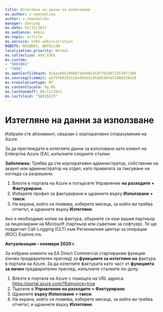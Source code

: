 ```yaml
---
title: Изтегляне на данни за използване
ms.author: v-smandalika
author: v-smandalika
manager: dansimp
ms.date: 01/15/2021
ms.audience: Admin
ms.topic: article
ms.service: o365-administration
ROBOTS: NOINDEX, NOFOLLOW
localization_priority: Normal
ms.collection: Adm_O365
ms.custom:
- "9003801"
- "7604"
ms.openlocfilehash: 8c8aa49e299697abbd0e35d7762d8723570fc366
ms.sourcegitcommit: ab75f66355116e995b3cb5505465b31989339e28
ms.translationtype: MT
ms.contentlocale: bg-BG
ms.lasthandoff: 08/13/2021
ms.locfileid: "58315573"
---
```

# <a name="download-usage-data"></a>Изтегляне на данни за използване

Избрали сте абонамент, свързан с корпоративно споразумение на Azure.

За да преглеждате и изтегляте данни за използване като клиент на Enterprise Azure (EA), изпълнете следните стъпки:

**Забележка:** Трябва да сте корпоративен администратор, собственик на акаунт или администратор на отдел, като правилата за таксуване на изгледа са разрешени. 

1. Влезте в портала на Azure и потърсете Управление **на разходите + Фактуриране.**
2. Изберете профил за фактуриране и щракнете върху **Използване + такси**.
3. На екрана, който се появява, изберете месеца, за който ви трябва отчетът, и щракнете върху **Изтегляне**.

Ако е необходимо копие на фактура, обърнете се към вашия партньор за лицензиране на Microsoft (партньор или съветник за софтуер). Те ще повдигнат Call-Logging (CLT) към Регионалния център за операции (ROC) Explore.ms.

**Актуализация – ноември 2020 г.**

За избрани клиенти на EA Direct Commercial стартирахме функция (личен предварителен преглед) за **функциите за изтегляне на** фактура в портала на Azure. За да изтеглите фактурата като част от **функцията за личен** предварителен преглед, изпълнете стъпките по-долу:

1. Влезте в портала на Azure с помощта на URL адреса: https://portal.azure.com/?EaInvoice=true 
2. Търсене в **Управление на разходите + Фактуриране**. 
3. Щракнете **върху Използване + такси**. 
4. На екрана, който се появява, изберете месеца, за който ви трябва отчетът, и щракнете върху **Изтегляне**.